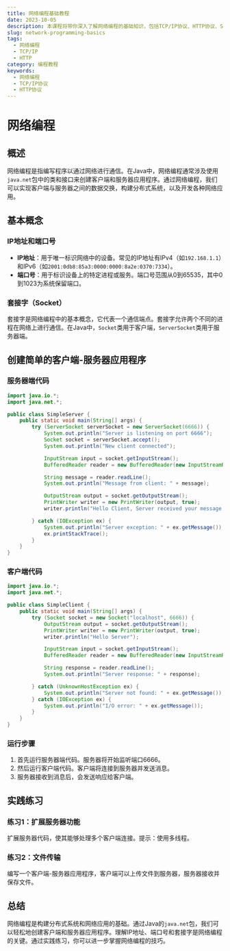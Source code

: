 ```yaml
---
title: 网络编程基础教程
date: 2023-10-05
description: 本课程将带你深入了解网络编程的基础知识，包括TCP/IP协议、HTTP协议、Socket编程等内容，适合初学者和有一定编程基础的开发者。
slug: network-programming-basics
tags:
  - 网络编程
  - TCP/IP
  - HTTP
category: 编程教程
keywords:
  - 网络编程
  - TCP/IP协议
  - HTTP协议
---
```


# 网络编程

## 概述

网络编程是指编写程序以通过网络进行通信。在Java中，网络编程通常涉及使用`java.net`包中的类和接口来创建客户端和服务器应用程序。通过网络编程，我们可以实现客户端与服务器之间的数据交换，构建分布式系统，以及开发各种网络应用。

## 基本概念

### IP地址和端口号

- **IP地址**：用于唯一标识网络中的设备。常见的IP地址有IPv4（如`192.168.1.1`）和IPv6（如`2001:0db8:85a3:0000:0000:8a2e:0370:7334`）。
- **端口号**：用于标识设备上的特定进程或服务。端口号范围从0到65535，其中0到1023为系统保留端口。

### 套接字（Socket）

套接字是网络编程中的基本概念，它代表一个通信端点。套接字允许两个不同的进程在网络上进行通信。在Java中，`Socket`类用于客户端，`ServerSocket`类用于服务器端。

## 创建简单的客户端-服务器应用程序

### 服务器端代码

```java
import java.io.*;
import java.net.*;

public class SimpleServer {
    public static void main(String[] args) {
        try (ServerSocket serverSocket = new ServerSocket(6666)) {
            System.out.println("Server is listening on port 6666");
            Socket socket = serverSocket.accept();
            System.out.println("New client connected");

            InputStream input = socket.getInputStream();
            BufferedReader reader = new BufferedReader(new InputStreamReader(input));

            String message = reader.readLine();
            System.out.println("Message from client: " + message);

            OutputStream output = socket.getOutputStream();
            PrintWriter writer = new PrintWriter(output, true);
            writer.println("Hello Client, Server received your message: " + message);

        } catch (IOException ex) {
            System.out.println("Server exception: " + ex.getMessage());
            ex.printStackTrace();
        }
    }
}
```

### 客户端代码

```java
import java.io.*;
import java.net.*;

public class SimpleClient {
    public static void main(String[] args) {
        try (Socket socket = new Socket("localhost", 6666)) {
            OutputStream output = socket.getOutputStream();
            PrintWriter writer = new PrintWriter(output, true);
            writer.println("Hello Server");

            InputStream input = socket.getInputStream();
            BufferedReader reader = new BufferedReader(new InputStreamReader(input));

            String response = reader.readLine();
            System.out.println("Server response: " + response);

        } catch (UnknownHostException ex) {
            System.out.println("Server not found: " + ex.getMessage());
        } catch (IOException ex) {
            System.out.println("I/O error: " + ex.getMessage());
        }
    }
}
```

### 运行步骤

1. 首先运行服务器端代码。服务器将开始监听端口6666。
2. 然后运行客户端代码。客户端将连接到服务器并发送消息。
3. 服务器接收到消息后，会发送响应给客户端。

## 实践练习

### 练习1：扩展服务器功能

扩展服务器代码，使其能够处理多个客户端连接。提示：使用多线程。

### 练习2：文件传输

编写一个客户端-服务器应用程序，客户端可以上传文件到服务器，服务器接收并保存文件。

## 总结

网络编程是构建分布式系统和网络应用的基础。通过Java的`java.net`包，我们可以轻松地创建客户端和服务器应用程序。理解IP地址、端口号和套接字是网络编程的关键。通过实践练习，你可以进一步掌握网络编程的技巧。